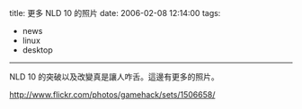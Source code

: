 title: 更多 NLD 10 的照片
date: 2006-02-08 12:14:00
tags: 
- news
- linux
- desktop
---

NLD 10 的突破以及改變真是讓人咋舌。這邊有更多的照片。

http://www.flickr.com/photos/gamehack/sets/1506658/